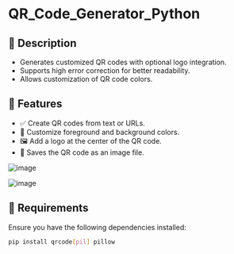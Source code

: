 # QR_Code_Generator_Python

## 📌 Description
- Generates customized QR codes with optional logo integration.
- Supports high error correction for better readability.
- Allows customization of QR code colors.

## 🎯 Features
- ✅ Create QR codes from text or URLs.
- 🎨 Customize foreground and background colors.
- 🖼️ Add a logo at the center of the QR code.
- 💾 Saves the QR code as an image file.


![image](https://github.com/user-attachments/assets/034179a4-e6a7-442b-b2e5-36a842b119b2)

![image](https://github.com/user-attachments/assets/9b0c623b-b9e2-4033-bb41-d6d0156c7dfb)

## 🔧 Requirements
Ensure you have the following dependencies installed:

```sh
pip install qrcode[pil] pillow

